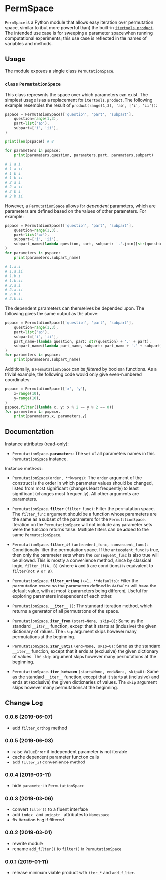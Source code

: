 # PermSpace

`PermSpace` is a Python module that allows easy iteration over permutation space, similar to (but more powerful than) the built-in [`itertools.product`](https://docs.python.org/dev/library/itertools.html#itertools.product). The intended use case is for sweeping a parameter space when running computational experiments; this use case is reflected in the names of variables and methods.

## Usage

The module exposes a single class `PermutationSpace`.

### `class` **`PermutationSpace`**

This class represents the space over which parameters can exist. The simplest usage is as a replacement for `itertools.product`. The following example resembles the result of `product(range(1,3), 'ab', ['i', 'ii'])`:

```python
pspace = PermutationSpace(['question', 'part', 'subpart'],
    question=range(1,3),
    part=list('ab'),
    subpart=['i', 'ii'],
)

print(len(pspace)) # 8

for parameters in pspace:
    print(parameters.question, parameters.part, parameters.subpart)

# 1 a i
# 1 a ii
# 1 b i
# 1 b ii
# 2 a i
# 2 a ii
# 2 b i
# 2 b ii
```

However, a `PermutationSpace` allows for *dependent* parameters, which are parameters are defined based on the values of other parameters. For example:

```python
pspace = PermutationSpace(['question', 'part', 'subpart'],
    question=range(1,3),
    part=list('ab'),
    subpart=['i', 'ii'],
    subpart_name=(lambda question, part, subpart: '.'.join([str(question), part, subpart])),
)
for parameters in pspace:
    print(parameters.subpart_name)

# 1.a.i
# 1.a.ii
# 1.b.i
# 1.b.ii
# 2.a.i
# 2.a.ii
# 2.b.i
# 2.b.ii
```

The dependent parameters can themselves be depended upon. The following gives the same output as the above:


```python
pspace = PermutationSpace(['question', 'part', 'subpart'],
    question=range(1,3),
    part=list('ab'),
    subpart=['i', 'ii'],
    part_name=(lambda question, part: str(question) + '.' + part),
    subpart_name=(lambda part_name, subpart: part_name + '.' + subpart),
)
for parameters in pspace:
    print(parameters.subpart_name)
```

Additionally, a `PermutationSpace` can be *filtered* by boolean functions. As a trivial example, the following code would only give even-numbered coordinates:

```python
pspace = PermutationSpace(['x', 'y'],
    x=range(10),
    y=range(10),
)
pspace.filter((lambda x, y: x % 2 == y % 2 == 0))
for parameters in pspace:
    print(parameters.x, parameters.y)
```

## Documentation

Instance attributes (read-only):

* `PermutationSpace`. **`parameters`**: The `set` of all parameters names in this `PermutationSpace` instance.

Instance methods:

* `PermutationSpace(order, **kwargs)`: The `order` argument of the construct is the order in which parameter values should be changed, listed from most significant (changes least frequently) to least significant (changes most frequently). All other arguments are parameters.
                     
* `PermutationSpace`. **`filter`** `(filter_func)`: Filter the permutation space. The `filter_func` argument should be a function whose parameters are the same as a subset of the parameters for the `PermutationSpace`. Iteration on the `PermutationSpace` will not include any parameter sets were the function returns false. Multiple filters can be added to the same `PermutationSpace`.

* `PermutationSpace`. **`filter_if`** `(antecedent_func, consequent_func)`: Conditionally filter the permutation space. If the `antecedent_func` is true, then only the parameter sets where the `consequent_func` is also true will be allowed. This is mostly a convenience method, since by classical logic, `filter_if(A, B)` (where `A` and `B` are conditions) is equivalent to `filter(not A or B)`.

* `PermutationSpace`. **`filter_orthog`** `(k=1, **defaults)`: Filter the permutation space so the parameters defined in `defaults` will have the default value, with at most `k` parameters being different. Useful for exploring parameters independent of each other.

* `PermutationSpace`. **`__iter__`** `()`: The standard iteration method, which returns a generator of all permutations of the space.

* `PermutationSpace`. **`iter_from`** `(start=None, skip=0)`: Same as the standard `__iter__` function, except that it starts at (inclusive) the given dictionary of values. The `skip` argument skips however many permutations at the beginning.
                     
* `PermutationSpace`. **`iter_until`** `(end=None, skip=0)`: Same as the standard `__iter__` function, except that it ends at (exclusive) the given dictionary of values. The `skip` argument skips however many permutations at the beginning.
                     
* `PermutationSpace`. **`iter_between`** `(start=None, end=None, skip=0)`: Same as the standard `__iter__` function, except that it starts at (inclusive) and ends at (exclusive) the given dictionaries of values. The `skip` argument skips however many permutations at the beginning.

## Change Log

### 0.0.6 (2019-06-07)

* add `filter_orthog` method

### 0.0.5 (2019-06-03)

* raise `ValueError` if independent parameter is not iterable
* cache dependent parameter function calls
* add `filter_if` convenience method

### 0.0.4 (2019-03-11)

* hide `parameter` in `PermutationSpace`

### 0.0.3 (2019-03-06)

* convert `filter()` to a fluent interface
* add `index_` and `uniqstr_` attributes to `Namespace`
* fix iteration bug if filtered

### 0.0.2 (2019-03-01)

* rewrite module
* rename `add_filter()` to `filter()` in `PermutationSpace`

### 0.0.1 (2019-01-11)

* release minimum viable product with `iter_*` and `add_filter`.

